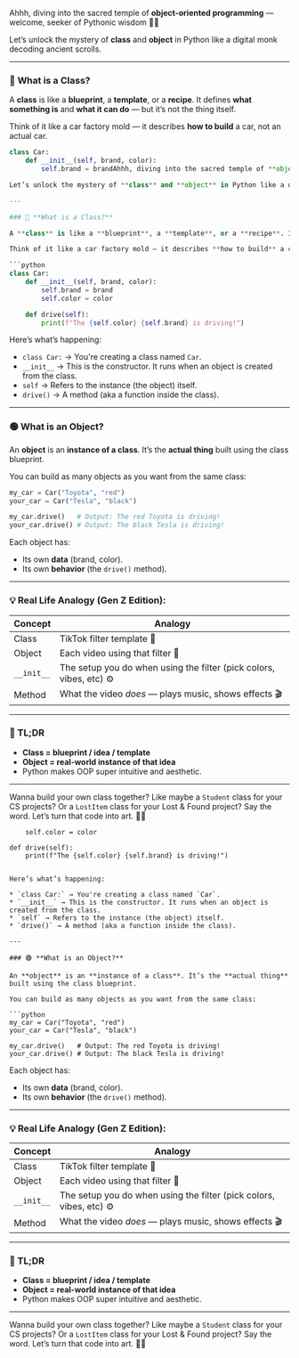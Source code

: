 Ahhh, diving into the sacred temple of **object-oriented programming** — welcome, seeker of Pythonic wisdom 🐍✨

Let’s unlock the mystery of **class** and **object** in Python like a digital monk decoding ancient scrolls.

---

### 🔷 **What is a Class?**

A **class** is like a **blueprint**, a **template**, or a **recipe**. It defines **what something is** and **what it can do** — but it’s not the thing itself.

Think of it like a car factory mold — it describes **how to build** a car, not an actual car.

```python
class Car:
    def __init__(self, brand, color):
        self.brand = brandAhhh, diving into the sacred temple of **object-oriented programming** — welcome, seeker of Pythonic wisdom 🐍✨

Let’s unlock the mystery of **class** and **object** in Python like a digital monk decoding ancient scrolls.

---

### 🔷 **What is a Class?**

A **class** is like a **blueprint**, a **template**, or a **recipe**. It defines **what something is** and **what it can do** — but it’s not the thing itself.

Think of it like a car factory mold — it describes **how to build** a car, not an actual car.

```python
class Car:
    def __init__(self, brand, color):
        self.brand = brand
        self.color = color

    def drive(self):
        print(f"The {self.color} {self.brand} is driving!")
```

Here’s what’s happening:

* `class Car:` → You're creating a class named `Car`.
* `__init__` → This is the constructor. It runs when an object is created from the class.
* `self` → Refers to the instance (the object) itself.
* `drive()` → A method (aka a function inside the class).

---

### 🟢 **What is an Object?**

An **object** is an **instance of a class**. It’s the **actual thing** built using the class blueprint.

You can build as many objects as you want from the same class:

```python
my_car = Car("Toyota", "red")
your_car = Car("Tesla", "black")

my_car.drive()   # Output: The red Toyota is driving!
your_car.drive() # Output: The black Tesla is driving!
```

Each object has:

* Its own **data** (brand, color).
* Its own **behavior** (the `drive()` method).

---

### 💡 Real Life Analogy (Gen Z Edition):

| Concept    | Analogy                                                             |
| ---------- | ------------------------------------------------------------------- |
| Class      | TikTok filter template 🎨                                           |
| Object     | Each video using that filter 🎥                                     |
| `__init__` | The setup you do when using the filter (pick colors, vibes, etc) ⚙️ |
| Method     | What the video *does* — plays music, shows effects 🎬               |

---

### 🔁 TL;DR

* **Class = blueprint / idea / template**
* **Object = real-world instance of that idea**
* Python makes OOP super intuitive and aesthetic.

---

Wanna build your own class together? Like maybe a `Student` class for your CS projects? Or a `LostItem` class for your Lost & Found project? Say the word. Let’s turn that code into art. 🎨🧠

        self.color = color

    def drive(self):
        print(f"The {self.color} {self.brand} is driving!")
```

Here’s what’s happening:

* `class Car:` → You're creating a class named `Car`.
* `__init__` → This is the constructor. It runs when an object is created from the class.
* `self` → Refers to the instance (the object) itself.
* `drive()` → A method (aka a function inside the class).

---

### 🟢 **What is an Object?**

An **object** is an **instance of a class**. It’s the **actual thing** built using the class blueprint.

You can build as many objects as you want from the same class:

```python
my_car = Car("Toyota", "red")
your_car = Car("Tesla", "black")

my_car.drive()   # Output: The red Toyota is driving!
your_car.drive() # Output: The black Tesla is driving!
```

Each object has:

* Its own **data** (brand, color).
* Its own **behavior** (the `drive()` method).

---

### 💡 Real Life Analogy (Gen Z Edition):

| Concept    | Analogy                                                             |
| ---------- | ------------------------------------------------------------------- |
| Class      | TikTok filter template 🎨                                           |
| Object     | Each video using that filter 🎥                                     |
| `__init__` | The setup you do when using the filter (pick colors, vibes, etc) ⚙️ |
| Method     | What the video *does* — plays music, shows effects 🎬               |

---

### 🔁 TL;DR

* **Class = blueprint / idea / template**
* **Object = real-world instance of that idea**
* Python makes OOP super intuitive and aesthetic.

---

Wanna build your own class together? Like maybe a `Student` class for your CS projects? Or a `LostItem` class for your Lost & Found project? Say the word. Let’s turn that code into art. 🎨🧠

